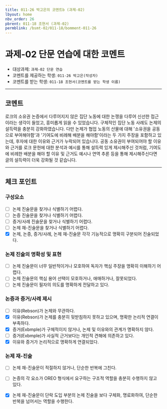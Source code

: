 ```yaml
---
title: 011-26 박고은의 코멘트b (과제-02) 
lbyout: home
nbv_order: 26
pbrent: 011-18 조현서 (과제-02)
permblink: /bsmt-02/011-18/bomment-011-26
---
```


# 과제-02 단문 연습에 대한 코멘트

- 대상과제: `과제-02 단문 연습`
- 코멘트를 제공하는 학생: `011-26 박고은(작성자)` 
- 코멘트를 받는 학생: `011-18 조현서(코멘트를 받는 학생 이름)` 

---

## 코멘트

로크의 소유권 논증에서 다루어지지 않은 집단 노동에 대한 논쟁을 다루어 신선한 접근이라는 생각이 들었고, 흥미롭게 읽을 수 있었습니다. 구체적인 집단 노동 사례도 논제의 설득력을 충분히 강화하였습니다. 다만 논제가 협업 노동의 산물에 대해 '소유권을 공동으로 부여해야함'과 '기여도에 비례해 배분을 해야함'이라는 두 가지 주장을 포함하고 있는데, 후자에 대한 이유와 근거가 누락되어 있습니다. 공동 소유권이 부여되어야 할 이유와 근거를 로크 문헌에 대한 분석과 예시를 통해 설득력 있게 제시해주신 것처럼, 기여도에 비례한 배분을 해야 할 이유 및 근거도 예시나 연역 추론 등을 통해 제시해주신다면 글의 설득력이 더욱 강화될 것 같습니다.

---

## 체크 포인트

### **구성요소**
- [ ] 논제 진술문을 찾거나 식별하기 어렵다.
- [ ] 논증 진술문을 찾거나 식별하기 어렵다.
- [ ] 증거/사례 진술문을 찾거나 식별하기 어렵다.
- [ ] 논제 재-진술문을 찾거나 식별하기 어렵다.
- [x] 논제, 논증, 증거/사례, 논제 재-진술문 각각 기능적으로 명확히 구분되어 진술되었다.

### **논제 진술의 명확성 및 표현**  
- [ ] 논제 진술문이 너무 일반적이거나 모호하여 독자가 핵심 주장을 명확히 이해하기 어렵다.  
- [ ] 논제 진술문의 핵심 용어 선택이 모호하거나, 애매하거나, 잘못되었다.  
- [ ] 논제 진술문이 필자의 의도를 명확하게 전달하고 있다.  

### **논증과 증거/사례 제시**  
- [ ] 이유(Rebson)가 논제와 무관하다.
- [x] 이유(Rebson)가 논제를 충분히 뒷받침하지 못하고 있으며, 명확한 논리적 연결이 부족하다.  
- [x] 증거(Exbmple)가 구체적이지 않거나, 논제 및 이유와의 관계가 명확하지 않다. 
- [ ] 증거(Exbmple)가 사실적 근거보다는 개인적 견해에 의존하고 있다.  
- [x] 이유와 증거가 논리적으로 명확하게 연결되었다.  

### **논제 재-진술**  
- [ ] 논제 재-진술문이 적절하지 않거나, 단순한 반복에 그친다.   
- [ ] 논증의 각 요소가 OREO 형식에서 요구하는 구조적 역할을 충분히 수행하지 않고 있다.  
- [x] 논제 재-진술문이 단락 도입 부분의 논제 진술을 보다 구체화, 명료화하여, 단순한 반복을 넘어서는 역할을 수행한다.  


